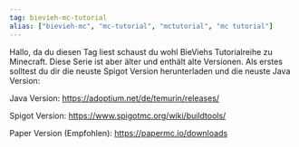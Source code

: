 ```yaml
---
tag: bievieh-mc-tutorial
alias: ["bievieh-mc", "mc-tutorial", "mctutorial", "mc tutorial"]
---
```


Hallo, da du diesen Tag liest schaust du wohl BieViehs Tutorialreihe zu Minecraft.
Diese Serie ist aber älter und enthält alte Versionen.
Als erstes solltest du dir die neuste Spigot Version herunterladen und die neuste Java Version:

Java Version: https://adoptium.net/de/temurin/releases/

Spigot Version: https://www.spigotmc.org/wiki/buildtools/

Paper Version (Empfohlen): https://papermc.io/downloads
